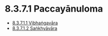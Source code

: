 # 8.3.7.1 Paccayānuloma

* [8.3.7.1.1 Vibhaṅgavāra](8.3.7.1/8.3.7.1.1.md)
* [8.3.7.1.2 Saṅkhyāvāra](8.3.7.1/8.3.7.1.2.md)
